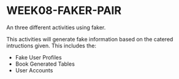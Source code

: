 # WEEK08-FAKER-PAIR
An three different activities using faker.

This activities will generate fake information based on the catered intructions given. This includes the:

- Fake User Profiles
- Book Generated Tables
- User Accounts